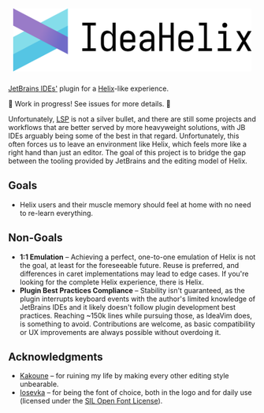 <div align="center">
<h1>
<picture>
  <source media="(prefers-color-scheme: dark)" srcset="ideahelix_dark.svg">
  <source media="(prefers-color-scheme: light)" srcset="ideahelix_light.svg">
  <img alt="IdeaHelix" height="128" src="ideahelix_light.svg">
</picture>
</h1>
</div>

[JetBrains IDEs'](https://www.jetbrains.com/ides/) plugin for a
[Helix](https://helix-editor.com)-like experience.

🚧 Work in progress! See issues for more details. 🚧

Unfortunately, [LSP](https://github.com/microsoft/language-server-protocol) is not a
silver bullet, and there are still some projects and workflows that are better served by
more heavyweight solutions, with JB IDEs arguably being some of the best in that regard.
Unfortunately, this often forces us to leave an environment like Helix, which feels more
like a right hand than just an editor. The goal of this project is to bridge the gap
between the tooling provided by JetBrains and the editing model of Helix.

## Goals
- Helix users and their muscle memory should feel at home with no need to re-learn
  everything.

## Non-Goals
- **1:1 Emulation** – Achieving a perfect, one-to-one emulation of Helix is not the
  goal, at least for the foreseeable future. Reuse is preferred, and differences in
  caret implementations may lead to edge cases.  If you're looking for the complete Helix
  experience, there is Helix.
- **Plugin Best Practices Compliance** – Stability isn't guaranteed, as the plugin
  interrupts keyboard events with the author's limited knowledge of JetBrains IDEs and
  it likely doesn't follow plugin development best practices. Reaching ~150k lines while
  pursuing those, as IdeaVim does, is something to avoid. Contributions are welcome, as
  basic compatibility or UX improvements are always possible without overdoing it.

## Acknowledgments
- [Kakoune](https://kakoune.org) – for ruining my life by making every other editing
  style unbearable.
- [Iosevka](https://typeof.net/Iosevka/) – for being the font of choice, both in the
  logo and for daily use (licensed under the
  [SIL Open Font License](https://opensource.org/licenses/OFL-1.1)).
